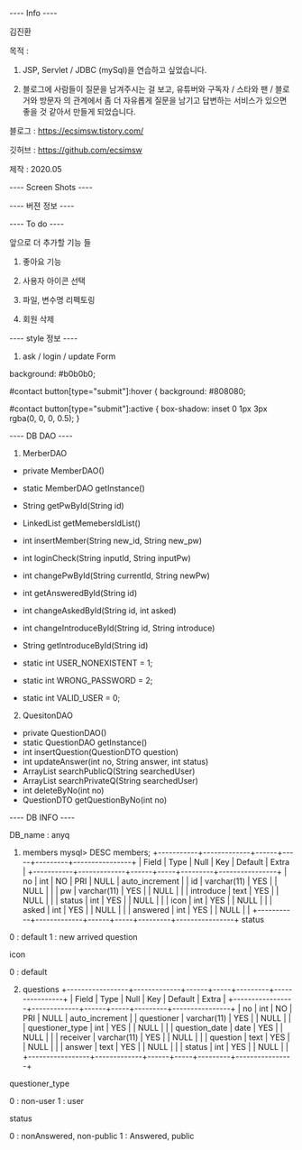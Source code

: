 ---- Info ----

김진환

목적 :
  
  1. JSP, Servlet / JDBC (mySql)을 연습하고 싶었습니다.
  
  2. 블로그에 사람들이 질문을 남겨주시는 걸 보고,
     유튜버와 구독자 / 스타와 팬 / 블로거와 방문자 의 관계에서 좀 더 자유롭게 질문을 남기고 답변하는 서비스가 있으면
     좋을 것 같아서 만들게 되었습니다.

블로그 : https://ecsimsw.tistory.com/

깃허브 : https://github.com/ecsimsw

제작 : 2020.05

---- Screen Shots ----






---- 버젼 정보 ----



---- To do ----

앞으로 더 추가할 기능 들

1. 좋아요 기능 

2. 사용자 아이콘 선택 
  
3. 파일, 변수명 리펙토링

4. 회원 삭제


---- style 정보 ----

1. ask / login / update Form

  background: #b0b0b0;

  #contact button[type="submit"]:hover {
  background: #808080;
  
  #contact button[type="submit"]:active {
  box-shadow: inset 0 1px 3px rgba(0, 0, 0, 0.5);
  }
  

---- DB DAO ----

1. MerberDAO  

 - private MemberDAO()
 - static MemberDAO getInstance()
 - String getPwById(String id)
 - LinkedList<String> getMemebersIdList()
 - int insertMember(String new_id, String new_pw)
 - int loginCheck(String inputId, String inputPw)
 - int changePwById(String currentId, String newPw)
 - int getAnsweredById(String id)
 - int changeAskedById(String id, int asked)
 - int changeIntroduceById(String id, String introduce)
 - String getIntroduceById(String id)
 
 - static int USER_NONEXISTENT = 1;
 - static int WRONG_PASSWORD = 2;
 - static int VALID_USER = 0;
 
2. QuesitonDAO

  - private QuestionDAO()
  - static QuestionDAO getInstance()  
  - int insertQuestion(QuestionDTO question) 
  - int updateAnswer(int no, String answer, int status)
  - ArrayList<QuestionDTO> searchPublicQ(String searchedUser)
  - ArrayList<QuestionDTO> searchPrivateQ(String searchedUser)
  - int deleteByNo(int no)
  - QuestionDTO getQuestionByNo(int no) 
  
  
---- DB INFO ----

DB_name : anyq

1. members
mysql> DESC members;
+-----------+-------------+------+-----+---------+----------------+
| Field     | Type        | Null | Key | Default | Extra          |
+-----------+-------------+------+-----+---------+----------------+
| no        | int         | NO   | PRI | NULL    | auto_increment |
| id        | varchar(11) | YES  |     | NULL    |                |
| pw        | varchar(11) | YES  |     | NULL    |                |
| introduce | text        | YES  |     | NULL    |                |
| status    | int         | YES  |     | NULL    |                |
| icon      | int         | YES  |     | NULL    |                |
| asked     | int         | YES  |     | NULL    |                |
| answered  | int         | YES  |     | NULL    |                |
+-----------+-------------+------+-----+---------+----------------+
status

0 : default
1 : new arrived question

icon

0 : default

2. questions
+-----------------+-------------+------+-----+---------+----------------+
| Field           | Type        | Null | Key | Default | Extra          |
+-----------------+-------------+------+-----+---------+----------------+
| no              | int         | NO   | PRI | NULL    | auto_increment |
| questioner      | varchar(11) | YES  |     | NULL    |                |
| questioner_type | int         | YES  |     | NULL    |                |
| question_date   | date        | YES  |     | NULL    |                |
| receiver        | varchar(11) | YES  |     | NULL    |                |
| question        | text        | YES  |     | NULL    |                |
| answer          | text        | YES  |     | NULL    |                |
| status          | int         | YES  |     | NULL    |                |
+-----------------+-------------+------+-----+---------+----------------+

questioner_type

0 : non-user
1 : user

status

0 : nonAnswered, non-public
1 : Answered, public
